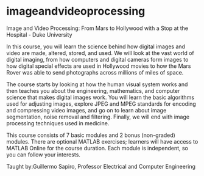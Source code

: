 # imageandvideoprocessing
Image and Video Processing: From Mars to Hollywood with a Stop at the Hospital - Duke University

In this course, you will learn the science behind how digital images and video are made, altered, stored, and used. We will look at the vast world of digital imaging, from how computers and digital cameras form images to how digital special effects are used in Hollywood movies to how the Mars Rover was able to send photographs across millions of miles of space.
 
The course starts by looking at how the human visual system works and then teaches you about the engineering, mathematics, and computer science that makes digital images work. You will learn the basic algorithms used for adjusting images, explore JPEG and MPEG standards for encoding and compressing video images, and go on to learn about image segmentation, noise removal and filtering. Finally, we will end with image processing techniques used in medicine.
 
This course consists of 7 basic modules and 2 bonus (non-graded) modules. There are optional MATLAB exercises; learners will have access to MATLAB Online for the course duration. Each module is independent, so you can follow your interests.

Taught by:Guillermo Sapiro, Professor
Electrical and Computer Engineering
